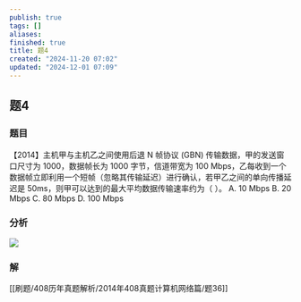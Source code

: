 ```yaml
---
publish: true
tags: []
aliases: 
finished: true
title: 题4
created: "2024-11-20 07:02"
updated: "2024-12-01 07:09"
---
```

## 题4
### 题目
【2014】主机甲与主机乙之间使用后退 N 帧协议 (GBN) 传输数据，甲的发送窗口尺寸为 1000，数据帧长为 1000 字节，信道带宽为 100 Mbps，乙每收到一个数据帧立即利用一个短帧（忽略其传输延迟）进行确认，若甲乙之间的单向传播延迟是 50ms，则甲可以达到的最大平均数据传输速率约为（ ）。
A. 10 Mbps
B. 20 Mbps
C. 80 Mbps
D. 100 Mbps
### 分析
![](https://img.hwenyi.tech/202412011502104.webp)
### 解
[[刷题/408历年真题解析/2014年408真题计算机网络篇/题36]]